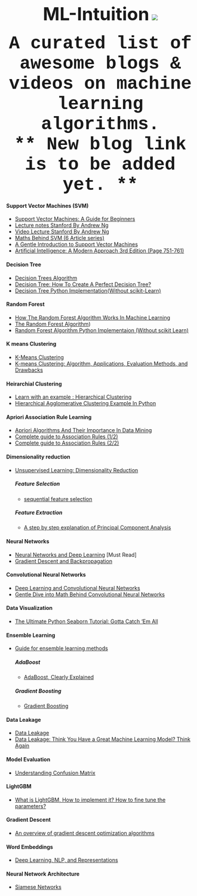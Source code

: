 <h1 align = "center">
 <font size = "20">ML-Intuition</font> <img src = "https://awesome.re/badge.svg">
<br>
</h1>
<h3 align="center">
<font size="12" face="courier"> A curated list of awesome blogs & videos on machine learning algorithms. </font>
</br><font size="12" face="courier"> ** New blog link is to be added yet. ** </font>
</h3>

#### Support Vector Machines (SVM)
   * [Support Vector Machines: A Guide for Beginners](https://www.quantstart.com/articles/Support-Vector-Machines-A-Guide-for-Beginners)
   * [ Lecture notes Stanford By Andrew Ng](http://cs229.stanford.edu/notes/cs229-notes3.pdf)
   * [ Video Lecture Stanford By Andrew Ng](https://www.youtube.com/watch?v=qyyJKd-zXRE&list=PLA89DCFA6ADACE599&t=2610s)
   * [ Maths Behind SVM (6 Article series)](https://www.svm-tutorial.com/2017/02/svms-overview-support-vector-machines/)
   * [A Gentle Introduction to Support Vector Machines](https://med.nyu.edu/chibi/sites/default/files/chibi/Final.pdf)
   * [Artificial Intelligence: A Modern Approach 3rd Edition (Page 751-761)](https://www.cin.ufpe.br/~tfl2/artificial-intelligence-modern-approach.9780131038059.25368.pdf)

#### Decision Tree
   * [Decision Trees Algorithm](https://medium.com/deep-math-machine-learning-ai/chapter-4-decision-trees-algorithms-b93975f7a1f1)
   * [Decision Tree: How To Create A Perfect Decision Tree?](https://www.edureka.co/blog/decision-trees/)
   * [Decision Tree Python Implementation(Without scikit-Learn)](https://github.com/0xPrateek/ML-Algorithms/blob/master/Algorithms/Decision%20Tree/Decision%20Tree%20using%20ID3.py)

#### Random Forest
   * [How The Random Forest Algorithm Works In Machine Learning](https://dataaspirant.com/2017/05/22/random-forest-algorithm-machine-learing/)
   * [The Random Forest Algorithm](https://towardsdatascience.com/the-random-forest-algorithm-d457d499ffcd))
   * [Random Forest Algorithm Python Implementaion (Without scikit Learn)](https://github.com/0xPrateek/ML-Algorithms/blob/master/Algorithms/Random%20Forest/Random%20Forest.py)
   
#### K means Clustering
   * [K-Means Clustering](https://www.saedsayad.com/clustering_kmeans.htm)
   * [K-means Clustering: Algorithm, Applications, Evaluation Methods, and Drawbacks](https://towardsdatascience.com/k-means-clustering-algorithm-applications-evaluation-methods-and-drawbacks-aa03e644b48a)
   
#### Heirarchial Clustering 
   * [Learn with an example : Hierarchical Clustering](https://medium.com/@rohanjoseph_91119/learn-with-an-example-hierarchical-clustering-873b5b50890c)
   * [Hierarchical Agglomerative Clustering Example In Python](https://towardsdatascience.com/machine-learning-algorithms-part-12-hierarchical-agglomerative-clustering-example-in-python-1e18e0075019)
   
#### Apriori Association Rule Learning
   * [Apriori Algorithms And Their Importance In Data Mining](https://www.digitalvidya.com/blog/apriori-algorithms-in-data-mining/)
   * [Complete guide to Association Rules (1/2)](https://towardsdatascience.com/associationrules-2-aa9a77241654)
   * [Complete guide to Association Rules (2/2)](https://towardsdatascience.com/complete-guide-to-association-rules-2-2-c92072b56c84)

#### Dimensionality reduction
   * [Unsupervised Learning: Dimensionality Reduction](https://towardsdatascience.com/unsupervised-learning-dimensionality-reduction-ddb4d55e0757)
        ##### Feature Selection
        * [sequential feature selection](http://research.cs.tamu.edu/prism/lectures/pr/pr_l11.pdf)
        
        ##### Feature Extraction
        * [A step by step explanation of Principal Component Analysis](https://towardsdatascience.com/a-step-by-step-explanation-of-principal-component-analysis-b836fb9c97e2)

#### Neural Networks
   * [Neural Networks and Deep Learning](http://neuralnetworksanddeeplearning.com/) [Must Read]
   * [Gradient Descent and Backpropagation](https://www.linkedin.com/pulse/gradient-descent-backpropagation-ken-chen/)

#### Convolutional Neural Networks
   * [ Deep Learning and Convolutional Neural Networks](https://medium.com/@ageitgey/machine-learning-is-fun-part-3-deep-learning-and-convolutional-neural-networks-f40359318721)
   * [Gentle Dive into Math Behind Convolutional Neural Networks](https://towardsdatascience.com/gentle-dive-into-math-behind-convolutional-neural-networks-79a07dd44cf9)

#### Data Visualization 
   * [The Ultimate Python Seaborn Tutorial: Gotta Catch ‘Em All](https://elitedatascience.com/python-seaborn-tutorial)

#### Ensemble Learning
   * [Guide for ensemble learning methods](https://towardsdatascience.com/simple-guide-for-ensemble-learning-methods-d87cc68705a2)
       ##### AdaBoost
       * [AdaBoost, Clearly Explained](https://www.youtube.com/watch?v=LsK-xG1cLYA)
       ##### Gradient Boosting
       * [Gradient Boosting](https://www.youtube.com/watch?v=sRktKszFmSk)

#### Data Leakage
   * [Data Leakage](https://www.kaggle.com/alexisbcook/data-leakage)
   * [Data Leakage: Think You Have a Great Machine Learning Model? Think Again](https://towardsdatascience.com/data-leakage-part-i-think-you-have-a-great-machine-learning-model-think-again-ad44921fbf34)

#### Model Evaluation
   * [Understanding Confusion Matrix](https://towardsdatascience.com/understanding-confusion-matrix-a9ad42dcfd62)

#### LightGBM
   * [What is LightGBM, How to implement it? How to fine tune the parameters?](https://medium.com/@pushkarmandot/https-medium-com-pushkarmandot-what-is-lightgbm-how-to-implement-it-how-to-fine-tune-the-parameters-60347819b7fc)

#### Gradient Descent
   * [An overview of gradient descent optimization algorithms](http://ruder.io/optimizing-gradient-descent/)
   
#### Word Embeddings
   * [Deep Learning, NLP, and Representations](http://colah.github.io/posts/2014-07-NLP-RNNs-Representations/)

#### Neural Network Architecture
   * [Siamese Networks](https://sorenbouma.github.io/blog/oneshot/)

